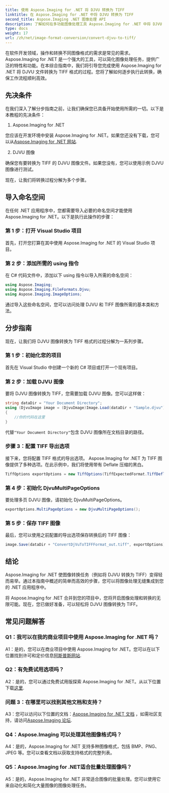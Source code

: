 ```yaml
---
title: 使用 Aspose.Imaging for .NET 将 DJVU 转换为 TIFF
linktitle: 在 Aspose.Imaging for .NET 中将 DJVU 转换为 TIFF
second_title: Aspose.Imaging .NET 图像处理 API
description: 了解如何在多功能图像处理工具 Aspose.Imaging for .NET 中将 DJVU 转换为 TIFF。让您的图像转换任务变得更加轻松。
type: docs
weight: 17
url: /zh/net/image-format-conversion/convert-djvu-to-tiff/
---
```

在软件开发领域，操作和转换不同图像格式的需求是常见的需求。 Aspose.Imaging for .NET 是一个强大的工具，可以简化图像处理任务，提供广泛的特性和功能。在本综合指南中，我们将引导您完成使用 Aspose.Imaging for .NET 将 DJVU 文件转换为 TIFF 格式的过程。您将了解如何逐步执行此转换，确保工作流程顺利高效。

## 先决条件

在我们深入了解分步指南之前，让我们确保您已具备开始使用所需的一切。以下是本教程的先决条件：

1. Aspose.Imaging for .NET

您应该在开发环境中安装 Aspose.Imaging for .NET。如果您还没有下载，您可以从[Aspose.Imaging for .NET 网站](https://releases.aspose.com/imaging/net/).

2. DJVU 图像

确保您有要转换为 TIFF 的 DJVU 图像文件。如果您没有，您可以使用示例 DJVU 图像进行测试。

现在，让我们将转换过程分解为多个步骤。

## 导入命名空间

在任何 .NET 应用程序中，您都需要导入必要的命名空间才能使用 Aspose.Imaging for .NET。以下是执行此操作的步骤：

### 第 1 步：打开 Visual Studio 项目

首先，打开您打算在其中使用 Aspose.Imaging for .NET 的 Visual Studio 项目。

### 第 2 步：添加所需的 using 指令

在 C# 代码文件中，添加以下 using 指令以导入所需的命名空间：

```csharp
using Aspose.Imaging;
using Aspose.Imaging.FileFormats.Djvu;
using Aspose.Imaging.ImageOptions;
```

通过导入这些命名空间，您可以访问处理 DJVU 和 TIFF 图像所需的基本类和方法。

## 分步指南

现在，让我们将 DJVU 图像转换为 TIFF 格式的过程分解为一系列步骤。

### 第 1 步：初始化您的项目

首先在 Visual Studio 中创建一个新的 C# 项目或打开一个现有项目。

### 第 2 步：加载 DJVU 图像

要将 DJVU 图像转换为 TIFF，您需要加载 DJVU 图像。您可以这样做：

```csharp
string dataDir = "Your Document Directory";
using (DjvuImage image = (DjvuImage)Image.Load(dataDir + "Sample.djvu"))
{
    //你的代码在这里
}
```

代替`"Your Document Directory"`包含 DJVU 图像所在文档目录的路径。

### 步骤 3：配置 TIFF 导出选项

接下来，您将配置 TIFF 格式的导出选项。 Aspose.Imaging for .NET 为 TIFF 图像提供了多种选项。在此示例中，我们将使用带有 Deflate 压缩的黑白。

```csharp
TiffOptions exportOptions = new TiffOptions(TiffExpectedFormat.TiffDeflateBw);
```

### 第 4 步：初始化 DjvuMultiPageOptions

要处理多页 DJVU 图像，请初始化 DjvuMultiPageOptions。

```csharp
exportOptions.MultiPageOptions = new DjvuMultiPageOptions();
```

### 第 5 步：保存 TIFF 图像

最后，您可以使用之前配置的导出选项保存转换后的 TIFF 图像：

```csharp
image.Save(dataDir + "ConvertDjVuToTIFFFormat_out.tiff", exportOptions);
```

## 结论

Aspose.Imaging for .NET 使图像转换任务（例如将 DJVU 转换为 TIFF）变得轻而易举。通过本指南中概述的简单而高效的步骤，您可以将图像处理无缝集成到您的 .NET 应用程序中。

将 Aspose.Imaging for .NET 合并到您的项目中，您将开启图像处理和转换的无限可能。现在，您已做好准备，可以轻松将 DJVU 图像转换为 TIFF。

## 常见问题解答

### Q1：我可以在我的商业项目中使用 Aspose.Imaging for .NET 吗？

A1：是的，您可以在商业项目中使用 Aspose.Imaging for .NET。您可以在以下位置找到许可和定价信息[阿斯普斯网站](https://purchase.aspose.com/buy).

### Q2：有免费试用选项吗？

 A2：是的，您可以通过免费试用版探索 Aspose.Imaging for .NET。从以下位置下载[这里](https://releases.aspose.com/).

### 问题 3：在哪里可以找到其他文档和支持？

 A3：您可以访问以下位置的文档：[Aspose.Imaging for .NET 文档](https://reference.aspose.com/imaging/net/) ，如需社区支持，请访问[Aspose.Imaging 论坛](https://forum.aspose.com/).

### Q4：Aspose.Imaging 可以处理其他图像格式吗？

A4：是的，Aspose.Imaging for .NET 支持多种图像格式，包括 BMP、PNG、JPEG 等。您可以查看文档以获取支持格式的完整列表。

### Q5：Aspose.Imaging for .NET适合批量处理图像吗？

A5：是的，Aspose.Imaging for .NET 非常适合图像的批量处理。您可以使用它来自动化和简化大量图像的图像处理任务。
